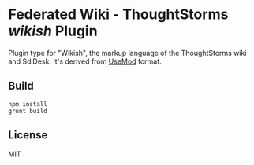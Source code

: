 # Federated Wiki - ThoughtStorms *wikish* Plugin

Plugin type for "Wikish", the markup language of the ThoughtStorms wiki and SdiDesk. It's derived from [UseMod](http://www.usemod.com/cgi-bin/wiki.pl) format.

## Build

    npm install
    grunt build

## License

MIT

